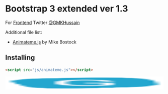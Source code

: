 # Bootstrap 3 extended ver 1.3

For [Frontend](#frontend) 
Twitter [@GMKHussain](http://twitter.com/gmkhussain)

Additional file list:
* [Animateme.js](#Animateme.js) by Mike Bostock

## Installing

```html
<script src="js/animateme.js"></script>
```

<img src="https://github.com/gmkhussain/frontend/blob/master/images/favicon.png" width="100%" height="40" alt="favicon">